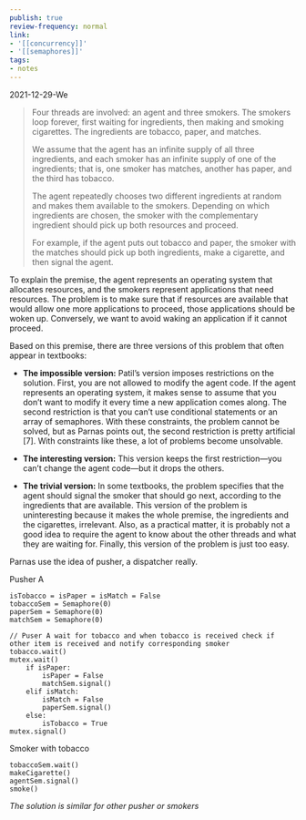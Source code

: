 ```yaml
---
publish: true
review-frequency: normal
link:
- '[[concurrency]]'
- '[[semaphores]]'
tags:
- notes
---
```

2021-12-29-We

> Four threads are involved: an agent and three smokers. The smokers loop forever, first waiting for ingredients, then making and smoking cigarettes. The ingredients are tobacco, paper, and matches.
>
> We assume that the agent has an infinite supply of all three ingredients, and each smoker has an infinite supply of one of the ingredients; that is, one smoker has matches, another has paper, and the third has tobacco.
>
> The agent repeatedly chooses two different ingredients at random and makes them available to the smokers. Depending on which ingredients are chosen, the smoker with the complementary ingredient should pick up both resources and proceed.
>
> For example, if the agent puts out tobacco and paper, the smoker with the matches should pick up both ingredients, make a cigarette, and then signal the agent.

To explain the premise, the agent represents an operating system that allocates resources, and the smokers represent applications that need resources. The problem is to make sure that if resources are available that would allow one more applications to proceed, those applications should be woken up. Conversely, we want to avoid waking an application if it cannot proceed.

Based on this premise, there are three versions of this problem that often appear in textbooks:

- **The impossible version:** Patil’s version imposes restrictions on the solution. First, you are not allowed to modify the agent code. If the agent represents an operating system, it makes sense to assume that you don’t want to modify it every time a new application comes along. The second restriction is that you can’t use conditional statements or an array of semaphores. With these constraints, the problem cannot be solved, but as Parnas points out, the second restriction is pretty artificial [7]. With constraints like these, a lot of problems become unsolvable.
- **The interesting version:** This version keeps the first restriction—you can’t change the agent code—but it drops the others.

- **The trivial version:** In some textbooks, the problem specifies that the agent should signal the smoker that should go next, according to the ingredients that are available. This version of the problem is uninteresting because it makes the whole premise, the ingredients and the cigarettes, irrelevant. Also, as a practical matter, it is probably not a good idea to require the agent to know about the other threads and what they are waiting for. Finally, this version of the problem is just too easy.

Parnas use the idea of pusher, a dispatcher really.

Pusher A
```
isTobacco = isPaper = isMatch = False
tobaccoSem = Semaphore(0)
paperSem = Semaphore(0)
matchSem = Semaphore(0)

// Puser A wait for tobacco and when tobacco is received check if other item is received and notify corresponding smoker
tobacco.wait()
mutex.wait()
	if isPaper:
		isPaper = False
		matchSem.signal()
	elif isMatch:
		isMatch = False
		paperSem.signal()
	else:
		isTobacco = True
mutex.signal()
```

Smoker with tobacco
```
tobaccoSem.wait()
makeCigarette()
agentSem.signal()
smoke()
```

*The solution is similar for other pusher or smokers*